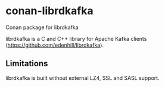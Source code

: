 # conan-librdkafka

Conan package for librdkafka

librdkafka is a C and C++ library for Apache Kafka clients
(https://github.com/edenhill/librdkafka).


## Limitations

librdkafka is built without external LZ4, SSL and SASL support.
